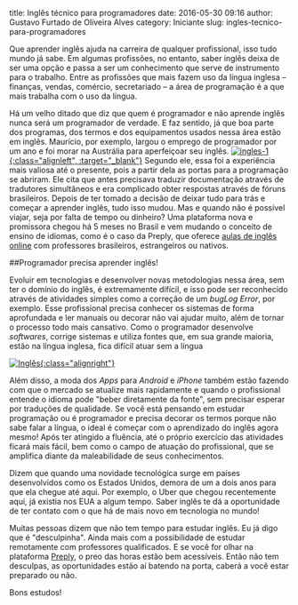 title: Inglês técnico para programadores
date: 2016-05-30 09:16
author: Gustavo Furtado de Oliveira Alves
category: Iniciante
slug: ingles-tecnico-para-programadores

Que aprender inglês ajuda na carreira de qualquer profissional, isso
tudo mundo já sabe. Em algumas profissões, no entanto, saber inglês
deixa de ser uma opção e passa a ser um conhecimento que serve de
instrumento para o trabalho. Entre as profissões que mais fazem uso da
língua inglesa – finanças, vendas, comércio, secretariado – a área de
programação é a que mais trabalha com o uso da língua.

Há um velho ditado que diz que quem é programador e não aprende inglês
nunca será um programador de verdade. E faz sentido, já que boa parte
dos programas, dos termos e dos equipamentos usados nessa área estão em
inglês. Maurício, por exemplo, largou o emprego de programador por um
ano e foi morar na Austrália para aperfeiçoar seu inglês.
[![ingles-1](/images/ingles-tecnico-para-programadores/ingles-1-300.jpg){:class="alignleft", :target="\_blank"}](https://preply.com/pt/aulas-ingl%C3%AAs-online)
Segundo ele, essa foi a experiência mais valiosa até o presente, pois a partir
dela as portas para a programação se abriram. Ele cita que antes
precisava traduzir documentação através de tradutores simultâneos e era
complicado obter respostas através de fóruns brasileiros. Depois de ter
tomado a decisão de deixar tudo para trás e começar a aprender inglês,
tudo isso mudou. Mas e quando não é possível viajar, seja por falta de
tempo ou dinheiro? Uma plataforma nova e promissora chegou há 5 meses no
Brasil e vem mudando o conceito de ensino de idiomas, como é o caso da
Preply, que oferece <u>[aulas de inglês
online](https://preply.com/pt/aulas-ingl%C3%AAs-online)</u> com
professores brasileiros, estrangeiros ou nativos.

##Programador precisa aprender inglês!

Evoluir em tecnologias e desenvolver novas metodologias nessa área, sem
ter o domínio do inglês, é extremamente difícil, e isso pode ser
reconhecido através de atividades simples como a correção de um *bugLog
Error*, por exemplo. Esse profissional precisa conhecer os sistemas de
forma aprofundada e ler manuais ou decorar não vai ajudar muito, além de
tornar o processo todo mais cansativo. Como o programador desenvolve
*softwares*, corrige sistemas e utiliza fontes que, em sua grande
maioria, estão na língua inglesa, fica difícil atuar sem a língua

[![Inglês](/images/ingles-tecnico-para-programadores/ingles-2-300.jpg){:class="alignright"}](https://preply.com/pt/aulas-ingl%C3%AAs-online)

Além disso, a moda dos *Apps* para *Android* e *iPhone* também estão fazendo
com que o mercado se atualize mais rapidamente e quando o profissional
entende o idioma pode "beber diretamente da fonte", sem precisar esperar
por traduções de qualidade. Se você está pensando em estudar programação
ou é programador e precisa decorar os termos porque não sabe falar a
língua, o ideal é começar com o aprendizado do inglês agora mesmo! Após
ter atingido a fluência, até o próprio exercício das atividades ficará
mais fácil, bem como o campo de atuação do profissional, que se
amplifica diante da maleabilidade de seus conhecimentos.

Dizem que quando uma novidade tecnológica surge em países desenvolvidos
como os Estados Unidos, demora de um a dois anos para que ela chegue até
aqui. Por exemplo, o Uber que chegou recentemente aqui, já existia nos
EUA a algum tempo. Saber inglês te dá a oportunidade de ter contato
com o que há de mais novo em tecnologia no mundo!

Muitas pessoas dizem que não tem tempo para estudar inglês. Eu já digo
que é "desculpinha". Ainda mais com a possibilidade de estudar
remotamente com professores qualificados. E se você for olhar na
plataforma [Preply](https://preply.com/pt/aulas-ingl%C3%AAs-online), o
preo das horas estão bem acessíveis. Então não tem
desculpas, as oportunidades estão aí batendo na porta, caberá a você
estar preparado ou não.

Bons estudos!
